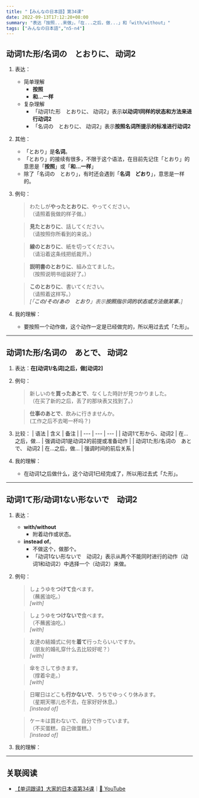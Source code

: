 ```yaml
---
title: "【みんなの日本語】第34课"
date: 2022-09-13T17:12:20+08:00
summary: "表达「按照...来做」，「在...之后，做...」和「with/without」"
tags: ["みんなの日本語","n5-n4"]
---
```


## 动词1た形/名词の　とおりに、 动词2
1. 表达：
    - 简单理解
        - **按照**
        - **和...一样**
    - 复杂理解
        - 「动词1た形　とおりに、 动词2」表示**以动词1同样的状态和方法来进行动词2**
        - 「名词の　とおりに、 动词2」表示**按照名词所提示的标准进行动词2**
2. 其他：
    - 「とおり」是**名词**。
    - 「とおり」的接续有很多，不限于这个语法，在目前先记住「とおり」的意思是「**按照**」或「**和...一样**」
    - 除了「名词の　とおり」，有时还会遇到「**名词　どおり**」，意思是一样的。
3. 例句：   
    > わたしが**やったとおりに**、やってください。  
     （请照着我做的样子做。）

    > **見たとおりに**、話してください。  
     （请按照你所看到的来说。）

    > **線のとおりに**、紙を切ってください。  
     （请沿着这条线把纸裁开。）

    > **説明書のとおりに**、組み立てました。  
     （按照说明书组装好了。）

    > **このとおりに**、書いてください。  
     （请照着这样写。）  
      *[「**この/その/あの　とおり**」表示**按照指示词的状态或方法做某事**。]*
4. 我的理解：
    - 要按照一个动作做，这个动作一定是已经做完的，所以用过去式「た形」。

---
## 动词1た形/名词の　あとで、 动词2
1. 表达：**在[动词1/名词]之后，做[动词2]**
2. 例句：
    > 新しいのを**買ったあとで**、なくした時計が見つかりました。  
     （在买了新的之后，丢了的那块表又找到了。）

    > **仕事のあとで**、飲みに行きませんか。  
      (工作之后不去喝一杯吗？)
3. 比较：
    | 语法 | 含义 | 备注 |
    | --- | --- | --- |
    | 动词1て形から、动词2 | 在...之后，做... | 强调动词1是动词2的前提或准备动作 |
    | 动词1た形/名词の　あとで、 动词2 | 在...之后，做... | 强调时间的前后关系 |
4. 我的理解：
    - 在动词1之后做什么，这个动词1已经完成了，所以用过去式「た形」。

---
## 动词1て形/动词1ない形ないで　动词2
1. 表达：
    - **with/without**
        - 附着动作或状态。
    - **instead of**。
        - 不做这个，做那个。
        - 「动词1ない形ないで　动词2」表示从两个不能同时进行的动作（动词1和动词2）中选择一个（动词2）来做。
2. 例句：
    > しょうゆを**つけて**食べます。  
     （蘸酱油吃。）  
      *[with]*

    > しょうゆを**つけないで**食べます。  
     （不蘸酱油吃。）  
      *[with]*
    
    > 友達の結婚式に何を**着て**行ったらいいですか。  
     （朋友的婚礼穿什么去比较好呢？）  
      *[with]*
      
    > 傘をさして歩きます。  
     （撑着伞走。）  
      *[with]*

    > 日曜日はどこも**行かないで**、うちでゆっくり休みます。  
     （星期天哪儿也不去，在家好好休息。）  
      *[instead of]*

    > ケーキは買わないで、自分で作っています。  
     （不买蛋糕，自己做蛋糕。）  
      *[instead of]*

3. 我的理解：

---
## 关联阅读
- [【单词跟读】大家的日本语第34课](https://www.bilibili.com/video/BV1G34y1e7RA?p=34)｜[🔗 YouTube](https://youtu.be/NyLwsdMhBtk)
